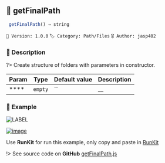 ## 📁 getFinalPath 

```javascript
 getFinalPath() ⇒ string  
``` 


`📢 Version: 1.0.0`  `🏷️ Category: Path/Files` `🎖️ Author: jasp402` 

### 📝 Description 


?> Create structure of folders with parameters in constructor. 


| Param | Type | Default value | Description |
| --- | --- | --- | --- |
| **** | `empty` | `` | __ | 



### 🧪 Example 


![LABEL](@example ':include :type=code')




[![image](https://user-images.githubusercontent.com/8978470/89190058-8603d500-d566-11ea-914f-284448e5a1b6.png)](https://npm.runkit.com/js-packtools) 
 
Use **RunKit** for run this example, only copy and paste in [RunKit](https://npm.runkit.com/js-packtools)


!> See source code on **GitHub** [getFinalPath.js](https://github.com/jasp402/js-packtools/blob/master/lib/getFinalPath.js) 

